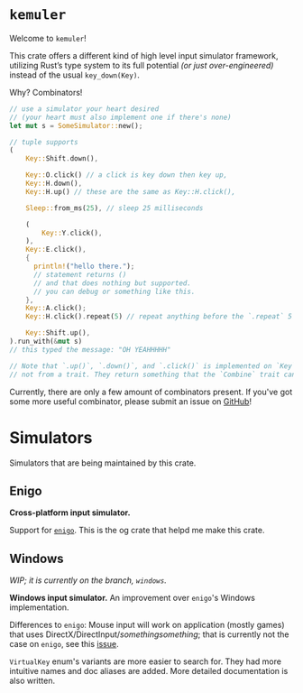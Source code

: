 # `kemuler`

Welcome to `kemuler`!

This crate offers a different kind of high level input simulator framework,
utilizing Rust’s type system to its full potential *(or just over-engineered)*
instead of the usual `key_down(Key)`.

Why? Combinators!

```rust
// use a simulator your heart desired
// (your heart must also implement one if there's none)
let mut s = SomeSimulator::new();

// tuple supports
(
    Key::Shift.down(),

    Key::O.click() // a click is key down then key up,
    Key::H.down(),
    Key::H.up() // these are the same as Key::H.click(),

    Sleep::from_ms(25), // sleep 25 milliseconds

    (
        Key::Y.click(),
    ),
    Key::E.click(),
    {
      println!("hello there.");
      // statement returns ()
      // and that does nothing but supported.
      // you can debug or something like this.
    },
    Key::A.click();
    Key::H.click().repeat(5) // repeat anything before the `.repeat` 5 times,

    Key::Shift.up(),
).run_with(&mut s)
// this typed the message: "OH YEAHHHHH"

// Note that `.up()`, `.down()`, and `.click()` is implemented on `Key` it self,
// not from a trait. They return something that the `Combine` trait can work with.
````

Currently, there are only a few amount of combinators present.
If you've got some more useful combinator, please submit an issue on [GitHub][kemuler_repo]!

# Simulators
Simulators that are being maintained by this crate.

## Enigo
**Cross-platform input simulator.**

Support for [`enigo`][enigo_repo].
This is the og crate that helpd me make this crate.

## Windows
*WIP; it is currently on the branch, `windows`.*

**Windows input simulator.**
An improvement over `enigo`'s Windows implementation.

Differences to `enigo`:
  Mouse input will work on application (mostly games)
  that uses DirectX/DirectInput/*somethingsomething*;
  that is currently not the case on `enigo`,
  see this [issue](https://github.com/enigo-rs/enigo/issues/172/).

  `VirtualKey` enum's variants are more easier to search for.
  They had more intuitive names and doc aliases are added.
  More detailed documentation is also written.

[enigo_repo]: https://github.com/enigo-rs/enigo/ "Enigo Repository"
[kemuler_repo]: https://github.com/Multirious/kemuler/ "Kemuler Repository"

